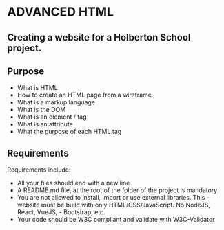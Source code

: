 # ADVANCED HTML
## Creating a website for a Holberton School project.

## Purpose

- What is HTML
- How to create an HTML page from a wireframe
- What is a markup language
- What is the DOM
- What is an element / tag
- What is an attribute
- What the purpose of each HTML tag

## Requirements
Requirements include:
- All your files should end with a new line
- A README.md file, at the root of the folder of the project is mandatory
- You are not allowed to install, import or use external libraries. This - website must be build with only HTML/CSS/JavaScript. No NodeJS, React, VueJS, - Bootstrap, etc.
- Your code should be W3C compliant and validate with W3C-Validator